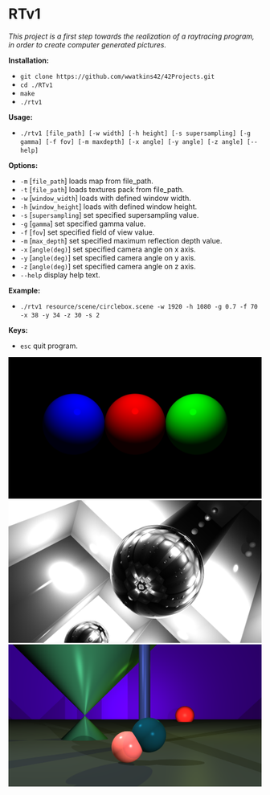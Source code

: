 # RTv1

_This project is a first step towards the realization of a raytracing program, in order to create computer generated pictures._

__Installation:__

* `git clone https://github.com/wwatkins42/42Projects.git`
* `cd ./RTv1`
* `make`
* `./rtv1`

**Usage:**
* `./rtv1 [file_path] [-w width] [-h height] [-s supersampling] [-g gamma] [-f fov] [-m maxdepth] [-x angle] [-y angle] [-z angle] [--help]`

**Options:**
* `-m` [`file_path`]      loads map from file_path.
* `-t` [`file_path`]      loads textures pack from file_path.
* `-w` [`window_width`] loads with defined window width.
* `-h` [`window_height`]  loads with defined window height.
* `-s` [`supersampling`] set specified supersampling value.
* `-g` [`gamma`] set specified gamma value.
* `-f` [`fov`] set specified field of view value.
* `-m` [`max_depth`] set specified maximum reflection depth value.
* `-x` [`angle(deg)`] set specified camera angle on x axis.
* `-y` [`angle(deg)`] set specified camera angle on y axis.
* `-z` [`angle(deg)`] set specified camera angle on z axis.
* `--help`  display help text.

**Example:**
* `./rtv1 resource/scene/circlebox.scene -w 1920 -h 1080 -g 0.7 -f 70 -x 38 -y 34 -z 30 -s 2`

**Keys:**
* `esc` quit program.

![rtv1_screenshot_1](/screenshots/screenshot_rtv1_1.png?raw=true "rtv1")
![rtv1_screenshot_2](/screenshots/screenshot_rtv1_2.png?raw=true "rtv1")
![rtv1_screenshot_3](/screenshots/screenshot_rtv1_3.png?raw=true "rtv1")
